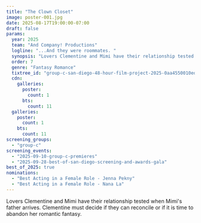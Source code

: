 ```yaml
---
title: "The Clown Closet"
image: poster-001.jpg
date: 2025-08-17T19:00:00-07:00
draft: false
params:
  year: 2025
  team: "And Company! Productions"
  logline: "...And they were roommates. "
  synopsis: "Lovers Clementine and Mimi have their relationship tested when Mimi's father arrives. Clementine must decide if they can reconcile or if it is time to abandon her romantic fantasy. "
  order: 7
  genre: "Fantasy Romance"
  tixtree_id: "group-c-san-diego-48-hour-film-project-2025-0aa4550010ed"
  cdn:
    galleries:
      poster:
        count: 1
      bts:
        count: 11
  galleries:
    poster:
      count: 1
    bts:
      count: 11
screening_groups:
  - "group-c"
screening_events:
  - "2025-09-10-group-c-premieres"
  - "2025-09-28-best-of-san-diego-screening-and-awards-gala"
best_of_2025: true
nominations:
  - "Best Acting in a Female Role - Jenna Pekny"
  - "Best Acting in a Female Role - Nana La"
---
```

Lovers Clementine and Mimi have their relationship tested when Mimi's father arrives. Clementine must decide if they can reconcile or if it is time to abandon her romantic fantasy.
